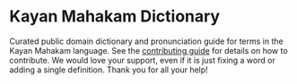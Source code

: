 
# Kayan Mahakam Dictionary

Curated public domain dictionary and pronunciation guide for terms in the Kayan Mahakam language. See the [contributing guide](https://github.com/drumworkteam/term/blob/make/.github/contributing.md) for details on how to contribute. We would love your support, even if it is just fixing a word or adding a single definition. Thank you for all your help!